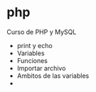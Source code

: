 # php
Curso de PHP y MySQL

- print y echo
- Variables
- Funciones
- Importar archivo
- Ambitos de las variables
- 